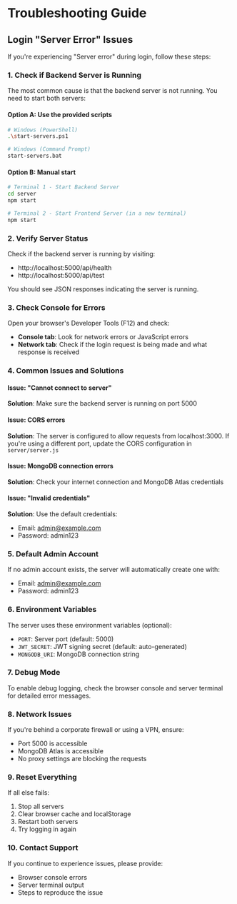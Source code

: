 # Troubleshooting Guide

## Login "Server Error" Issues

If you're experiencing "Server error" during login, follow these steps:

### 1. Check if Backend Server is Running

The most common cause is that the backend server is not running. You need to start both servers:

#### Option A: Use the provided scripts
```bash
# Windows (PowerShell)
.\start-servers.ps1

# Windows (Command Prompt)
start-servers.bat
```

#### Option B: Manual start
```bash
# Terminal 1 - Start Backend Server
cd server
npm start

# Terminal 2 - Start Frontend Server (in a new terminal)
npm start
```

### 2. Verify Server Status

Check if the backend server is running by visiting:
- http://localhost:5000/api/health
- http://localhost:5000/api/test

You should see JSON responses indicating the server is running.

### 3. Check Console for Errors

Open your browser's Developer Tools (F12) and check:
- **Console tab**: Look for network errors or JavaScript errors
- **Network tab**: Check if the login request is being made and what response is received

### 4. Common Issues and Solutions

#### Issue: "Cannot connect to server"
**Solution**: Make sure the backend server is running on port 5000

#### Issue: CORS errors
**Solution**: The server is configured to allow requests from localhost:3000. If you're using a different port, update the CORS configuration in `server/server.js`

#### Issue: MongoDB connection errors
**Solution**: Check your internet connection and MongoDB Atlas credentials

#### Issue: "Invalid credentials"
**Solution**: Use the default credentials:
- Email: admin@example.com
- Password: admin123

### 5. Default Admin Account

If no admin account exists, the server will automatically create one with:
- Email: admin@example.com
- Password: admin123

### 6. Environment Variables

The server uses these environment variables (optional):
- `PORT`: Server port (default: 5000)
- `JWT_SECRET`: JWT signing secret (default: auto-generated)
- `MONGODB_URI`: MongoDB connection string

### 7. Debug Mode

To enable debug logging, check the browser console and server terminal for detailed error messages.

### 8. Network Issues

If you're behind a corporate firewall or using a VPN, ensure:
- Port 5000 is accessible
- MongoDB Atlas is accessible
- No proxy settings are blocking the requests

### 9. Reset Everything

If all else fails:
1. Stop all servers
2. Clear browser cache and localStorage
3. Restart both servers
4. Try logging in again

### 10. Contact Support

If you continue to experience issues, please provide:
- Browser console errors
- Server terminal output
- Steps to reproduce the issue

